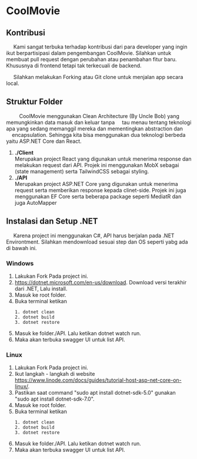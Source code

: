 # CoolMovie

## Kontribusi
  &nbsp;&nbsp;&nbsp;&nbsp; Kami sangat terbuka terhadap kontribusi dari para developer yang ingin ikut berpartisipasi dalam pengembangan CoolMovie. Silahkan untuk membuat pull request dengan perubahan atau penambahan fitur baru. Khususnya di frontend tetapi tak terkecuali de backend.

  &nbsp;&nbsp;&nbsp;&nbsp; Silahkan melakukan Forking atau Git clone untuk menjalan app secara local.

## Struktur Folder  

  &nbsp;&nbsp;&nbsp;&nbsp;&nbsp;&nbsp;&nbsp;&nbsp; CoolMovie menggunakan Clean Architecture (By Uncle Bob) yang memungkinkan data masuk dan keluar tanpa &nbsp;&nbsp;&nbsp;&nbsp;tau menau tentang teknologi apa yang sedang memanggil mereka dan mementingkan abstraction dan &nbsp;&nbsp;&nbsp;&nbsp;encapsulation. Sehingga kita bisa menggunakan dua teknologi berbeda yaitu ASP.NET Core dan React.
1. **./Client**  
Merupakan project React yang digunakan untuk menerima response dan melakukan request dari API. Projek ini menggunakan MobX sebagai (state management) serta TailwindCSS sebagai styling.
2. **./API**  
Merupakan project ASP.NET Core yang digunakan untuk menerima request serta memberikan response kepada clinet-side. Projek ini juga menggunakan EF Core serta beberapa package seperti MediatR dan juga AutoMapper 

## Instalasi dan Setup .NET
&nbsp;&nbsp;&nbsp;&nbsp; Karena project ini menggunakan C#, API harus berjalan pada .NET Environtment. Silahkan mendownload sesuai step dan OS seperti yabg ada di bawah ini.
### Windows
1. Lakukan Fork Pada project ini.
2. https://dotnet.microsoft.com/en-us/download. Download versi terakhir dari .NET, Lalu install.
3. Masuk ke root folder.
4. Buka terminal ketikan 
   ```
   1. dotnet clean 
   2. dotnet build 
   3. dotnet restore
   ```
5. Masuk ke folder./API. Lalu ketikan dotnet watch run.
6. Maka akan terbuka swagger UI untuk list API.
### Linux
1. Lakukan Fork Pada project ini.
2. Ikut langkah - langkah di website https://www.linode.com/docs/guides/tutorial-host-asp-net-core-on-linux/.
3. Pastikan saat command "sudo apt install dotnet-sdk-5.0" gunakan "sudo apt install dotnet-sdk-7.0".
4. Masuk ke root folder.
5. Buka terminal ketikan 
   ```
   1. dotnet clean 
   2. dotnet build 
   3. dotnet restore
   ```
5. Masuk ke folder./API. Lalu ketikan dotnet watch run.
6. Maka akan terbuka swagger UI untuk list API.
